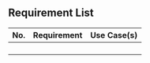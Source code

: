 ## Requirement List

| No. | Requirement | Use Case(s) |
|------|------|------|
||||
||||
||||
||||
